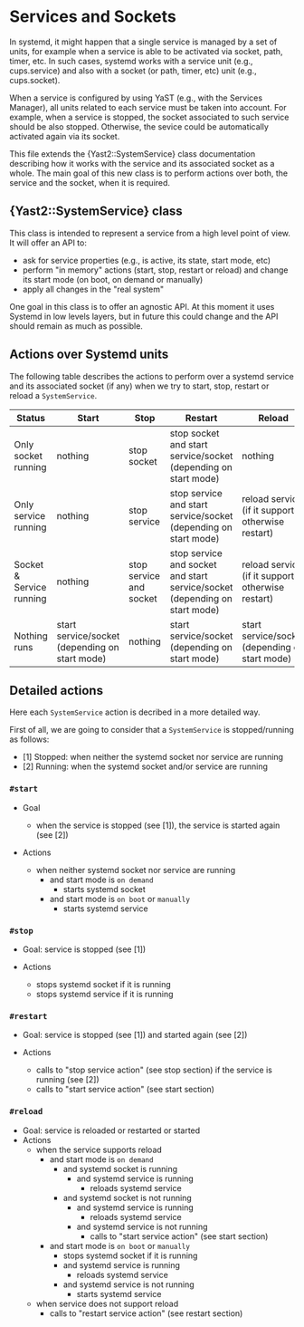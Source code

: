 # Services and Sockets

In systemd, it might happen that a single service is managed by a set of units, for example when a
service is able to be activated via socket, path, timer, etc. In such cases, systemd works with a
service unit (e.g., cups.service) and also with a socket (or path, timer, etc) unit (e.g.,
cups.socket).

When a service is configured by using YaST (e.g., with the Services Manager), all units related to
each service must be taken into account. For example, when a service is stopped, the socket
associated to such service should be also stopped. Otherwise, the sevice could be automatically
activated again via its socket.

This file extends the {Yast2::SystemService} class documentation describing how it works with the
service and its associated socket as a whole. The main goal of this new class is to perform actions
over both, the service and the socket, when it is required.

## {Yast2::SystemService} class

This class is intended to represent a service from a high level point of view. It will offer an API
to:

* ask for service properties (e.g., is active, its state, start mode, etc)
* perform "in memory" actions (start, stop, restart or reload) and change its start mode (on boot,
  on demand or manually)
* apply all changes in the "real system"

One goal in this class is to offer an agnostic API. At this moment it uses Systemd in low levels
layers, but in future this could change and the API should remain as much as possible.

## Actions over Systemd units

The following table describes the actions to perform over a systemd service and its associated
socket (if any) when we try to start, stop, restart or reload a `SystemService`.

| Status                   | Start                                          | Stop                    | Restart                                                                    | Reload                                            |
| ---                      | ---                                            | ---                     | ---                                                                        | ---                                               |
| Only socket running      | nothing                                        | stop socket             | stop socket and start service/socket (depending on start mode)             | nothing                                           |
| Only service running     | nothing                                        | stop service            | stop service and start service/socket (depending on start mode)            | reload service (if it support, otherwise restart) |
| Socket & Service running | nothing                                        | stop service and socket | stop service and socket and start service/socket (depending on start mode) | reload service (if it support, otherwise restart) |
| Nothing runs             | start service/socket (depending on start mode) | nothing                 | start service/socket (depending on start mode)                             | start service/socket (depending on start mode)    |

## Detailed actions

Here each `SystemService` action is decribed in a more detailed way.

First of all, we are going to consider that a `SystemService` is stopped/running as follows:

* [1] Stopped: when neither the systemd socket nor service are running
* [2] Running: when the systemd socket and/or service are running

### `#start`

* Goal
  * when the service is stopped (see [1]), the service is started again (see [2])

* Actions
  * when neither systemd socket nor service are running
    * and start mode is `on demand`
      * starts systemd socket
    * and start mode is `on boot` or `manually`
      * starts systemd service

### `#stop`

* Goal: service is stopped (see [1])

* Actions
  * stops systemd socket if it is running
  * stops systemd service if it is running

### `#restart`

* Goal: service is stopped (see [1]) and started again (see [2])

* Actions
  * calls to "stop service action" (see stop section) if the service is running (see [2])
  * calls to "start service action" (see start section)

### `#reload`

* Goal: service is reloaded or restarted or started
* Actions
  * when the service supports reload
    * and start mode is `on demand`
      * and systemd socket is running
        * and systemd service is running
          * reloads systemd service
      * and systemd socket is not running
        * and systemd service is running
          * reloads systemd service
        * and systemd service is not running
          * calls to "start service action" (see start section)
    * and start mode is `on boot` or `manually`
      * stops systemd socket if it is running
      * and systemd service is running
        * reloads systemd service
      * and systemd service is not running
        * starts systemd service
  * when service does not support reload
    * calls to "restart service action" (see restart section)
